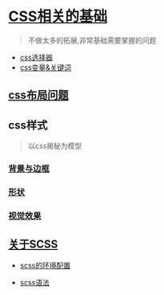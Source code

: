 # [CSS相关的基础](css基础/css.md)

>不做太多的拓展,非常基础需要掌握的问题

* [css选择器](css基础/css选择器.md)
* [css变量&关键词](css基础/css变量&全局关键字.md)

## [css布局问题](css布局/css布局.md)

## css样式

>以css揭秘为模型

### [背景与边框](css样式/背景与边框/背景和边框.md)

### [形状](css样式/形状/形状.md)

### [视觉效果](css样式/视觉效果/视觉效果.md)

## [关于SCSS](scss/1、相关介绍.md)

* [scss的环境配置](scss/2、环境配置.md)

* [scss语法](scss/3、scss语法.md)
